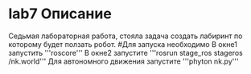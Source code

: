 # lab7 Описание

Седьмая лабораторная работа, стояла задача создать лабиринт по которому будет ползать робот. 
#Для запуска необходимо
В окне1 запустить '''roscore'''
В окне2 запустите '''rosrun stage_ros stageros <path>/nk.world'''
Для автономного движения запустите '''phyton nk.py'''
